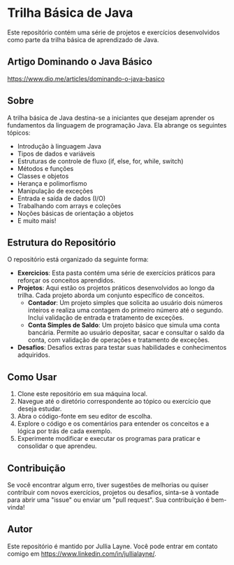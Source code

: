 # Trilha Básica de Java

Este repositório contém uma série de projetos e exercícios desenvolvidos como parte da trilha básica de aprendizado de Java.

## Artigo Dominando o Java Básico

https://www.dio.me/articles/dominando-o-java-basico

## Sobre

A trilha básica de Java destina-se a iniciantes que desejam aprender os fundamentos da linguagem de programação Java. Ela abrange os seguintes tópicos:

- Introdução à linguagem Java
- Tipos de dados e variáveis
- Estruturas de controle de fluxo (if, else, for, while, switch)
- Métodos e funções
- Classes e objetos
- Herança e polimorfismo
- Manipulação de exceções
- Entrada e saída de dados (I/O)
- Trabalhando com arrays e coleções
- Noções básicas de orientação a objetos
- E muito mais!

## Estrutura do Repositório

O repositório está organizado da seguinte forma:

- **Exercicios**: Esta pasta contém uma série de exercícios práticos para reforçar os conceitos aprendidos.
- **Projetos**: Aqui estão os projetos práticos desenvolvidos ao longo da trilha. Cada projeto aborda um conjunto específico de conceitos.
    - **Contador**: Um projeto simples que solicita ao usuário dois números inteiros e realiza uma contagem do primeiro número até o segundo. Inclui validação de entrada e tratamento de exceções.
    - **Conta Simples de Saldo**: Um projeto básico que simula uma conta bancária. Permite ao usuário depositar, sacar e consultar o saldo da conta, com validação de operações e tratamento de exceções.
- **Desafios**: Desafios extras para testar suas habilidades e conhecimentos adquiridos.

## Como Usar

1. Clone este repositório em sua máquina local.
2. Navegue até o diretório correspondente ao tópico ou exercício que deseja estudar.
3. Abra o código-fonte em seu editor de escolha.
4. Explore o código e os comentários para entender os conceitos e a lógica por trás de cada exemplo.
5. Experimente modificar e executar os programas para praticar e consolidar o que aprendeu.

## Contribuição

Se você encontrar algum erro, tiver sugestões de melhorias ou quiser contribuir com novos exercícios, projetos ou desafios, sinta-se à vontade para abrir uma "issue" ou enviar um "pull request". Sua contribuição é bem-vinda!

## Autor

Este repositório é mantido por Jullia Layne. Você pode entrar em contato comigo em https://www.linkedin.com/in/jullialayne/.

